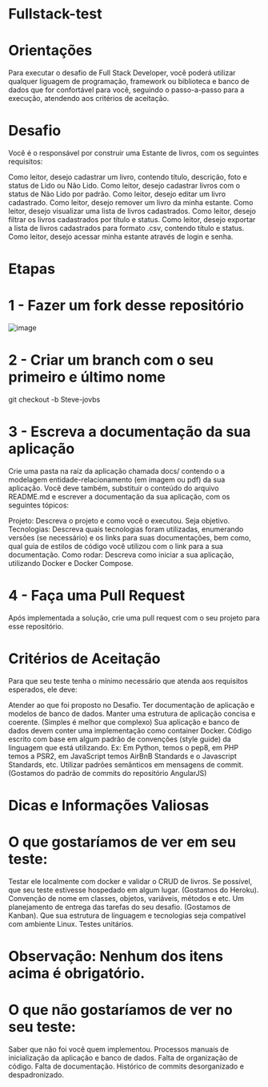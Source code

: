 # Fullstack-test

# Orientações

Para executar o desafio de Full Stack Developer, você poderá utilizar qualquer liguagem de programação, framework ou biblioteca e banco de dados que for confortável para você, seguindo o passo-a-passo para a execução, atendendo aos critérios de aceitação.

# Desafio

Você é o responsável por construir uma Estante de livros, com os seguintes requisitos:

Como leitor, desejo cadastrar um livro, contendo título, descrição, foto e status de Lido ou Não Lido.
Como leitor, desejo cadastrar livros com o status de Não Lido por padrão.
Como leitor, desejo editar um livro cadastrado.
Como leitor, desejo remover um livro da minha estante.
Como leitor, desejo visualizar uma lista de livros cadastrados.
Como leitor, desejo filtrar os livros cadastrados por título e status.
Como leitor, desejo exportar a lista de livros cadastrados para formato .csv, contendo título e status.
Como leitor, desejo acessar minha estante através de login e senha.

# Etapas
# 1 - Fazer um fork desse repositório
![image](https://user-images.githubusercontent.com/80771610/117659550-13b1c800-b16a-11eb-8688-282fd10fd041.png)

# 2 - Criar um branch com o seu primeiro e último nome
git checkout -b Steve-jovbs

# 3 - Escreva a documentação da sua aplicação

Crie uma pasta na raíz da aplicação chamada docs/ contendo o a modelagem entidade-relacionamento (em imagem ou pdf) da sua aplicação. Você deve também, substituir o conteúdo do arquivo README.md e escrever a documentação da sua aplicação, com os seguintes tópicos:

Projeto: Descreva o projeto e como você o executou. Seja objetivo.
Tecnologias: Descreva quais tecnologias foram utilizadas, enumerando versões (se necessário) e os links para suas documentações, bem como, qual guia de estilos de código você utilizou com o link para a sua documentação.
Como rodar: Descreva como iniciar a sua aplicação, utilizando Docker e Docker Compose.

# 4 - Faça uma Pull Request

Após implementada a solução, crie uma pull request com o seu projeto para esse repositório.

# Critérios de Aceitação
Para que seu teste tenha o mínimo necessário que atenda aos requisitos esperados, ele deve:

Atender ao que foi proposto no Desafio.
Ter documentação de aplicação e modelos de banco de dados.
Manter uma estrutura de aplicação concisa e coerente. (Simples é melhor que complexo)
Sua aplicação e banco de dados devem conter uma implementação como container Docker.
Código escrito com base em algum padrão de convenções (style guide) da linguagem que está utilizando. Ex: Em Python, temos o pep8, em PHP temos a PSR2, em JavaScript temos AirBnB Standards e o Javascript Standards, etc.
Utilizar padrões semânticos em mensagens de commit. (Gostamos do padrão de commits do repositório AngularJS)
# Dicas e Informações Valiosas
# O que gostaríamos de ver em seu teste:
Testar ele localmente com docker e validar o CRUD de livros.
Se possível, que seu teste estivesse hospedado em algum lugar. (Gostamos do Heroku).
Convenção de nome em classes, objetos, variáveis, métodos e etc.
Um planejamento de entrega das tarefas do seu desafio. (Gostamos de Kanban).
Que sua estrutura de linguagem e tecnologias seja compatível com ambiente Linux.
Testes unitários.
# Observação: Nenhum dos itens acima é obrigatório.

# O que não gostaríamos de ver no seu teste:
Saber que não foi você quem implementou.
Processos manuais de inicialização da aplicação e banco de dados.
Falta de organização de código.
Falta de documentação.
Histórico de commits desorganizado e despadronizado.

